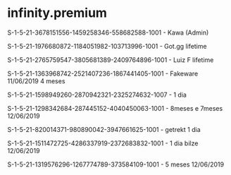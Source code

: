 # infinity.premium

S-1-5-21-3678151556-1459258346-558682588-1001 - Kawa (Admin)

S-1-5-21-1976680872-1184051982-103713996-1001 - Got.gg lifetime

S-1-5-21-2765759547-3805681389-2409764896-1001 - Luiz F lifetime

S-1-5-21-1363968742-2521407236-1867441405-1001 - Fakeware 11/06/2019 4 meses

S-1-5-21-1598949260-2870942321-2325274632-1007 - 1 dia

S-1-5-21-1298342684-287445152-4040450063-1001 - 8meses e 7meses 12/06/2019

S-1-5-21-820014371-980890042-3947661625-1001 - getrekt 1 dia

S-1-5-21-1511472725-4286337919-2372683832-1001 - 1 dia bilze 12/06/2019

S-1-5-21-1319576296-1267774789-373584109-1001 - 5 meses 12/06/2019
